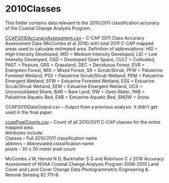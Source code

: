 # 2010Classes

This folder contains data relevant to the 2010/2011 classification accuracy of the Coastal Change Analysis Program.

[CCAP2010AccuracyAssessment.csv](https://github.com/Smithsonian/Coastal-Wetland-NGGI-Sensitivity-Analysis/blob/master/data/WetlandArea/CCAP/2010Classes/CCAP2010AccuracyAssessment.csv) - C-CAP 2011 Class Accuracy Assessment Data (McCombs et al 2016) with total 2011 C-CAP mapped areas used to calculate estimated area. 
Definition of abbreviations: HID = High Intensity Developed, MID = Medium Intensity Developed, LID = Low Intensity Developed, OSD = Developed Open Space, CULT = Cultivated, PAST = Pasture, GRS = Grassland, DEC = Deciduous Forest, EVR = Evergreen Forest, MIX = Mixed Forest, SS = Scrub/Shrub, PFW = Palustrine Forested Wetland, PSS = Palustrine Scrub/Shrub Wetland, PEM = Palustrine Emergent Wetland, EFW = Estuarine Forested Wetland, ESS = Estuarine Scrub/Shrub Wetland, EEM = Estuarine Emergent Wetland, UCS = Unconsolidated Shore, BAR = Bare Land, OW = Open Water, PAB = Palustrine Aquatic Bed, EAB = Estuarine Aquatic Bed, SNOW = Snow.  

CCAP2010DataOutput.csv – Output from a previous analysis. It didn’t get used in the final paper. 

[ccapPixelCounts.csv](https://github.com/Smithsonian/Coastal-Wetland-NGGI-Sensitivity-Analysis/blob/master/data/WetlandArea/CCAP/2010Classes/ccapPixelCounts.csv) – Count of all 2010/2011 C-CAP classes for the entire mapped area.  
Attributes include:  
Classes –  Full 2010/2011 classification name  
abbrevs – Abbreviated classification name  
pixels – 30 x 30 meter pixel count  

McCombs J W, Herold N D, Burkhalter S G and Robinson C J 2016 Accuracy Assessment of NOAA Coastal Change Analysis Program 2006-2010 Land Cover and Land Cover Change Data Photogrammetric Engineering & Remote Sensing 82 711–8  
